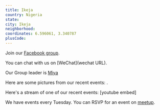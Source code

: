 ```yaml
---
title: Ikeja
country: Nigeria
state: 
city: Ikeja
neighborhood: 
coordinates: 6.596061, 3.340787
plusCode:
---
```

Join our [Facebook group](https://www.facebook.com/groups/free.code.camp.ikeja).

You can chat with us on [WeChat](wechat URL).

Our Group leader is [Miya](freecodecamp.org/miya)

Here are some pictures from our recent events:
![]().

Here's a stream of one of our recent events:
[youtube embed]

We have events every Tuesday. You can RSVP for an event on [meetup](meetupurl).

